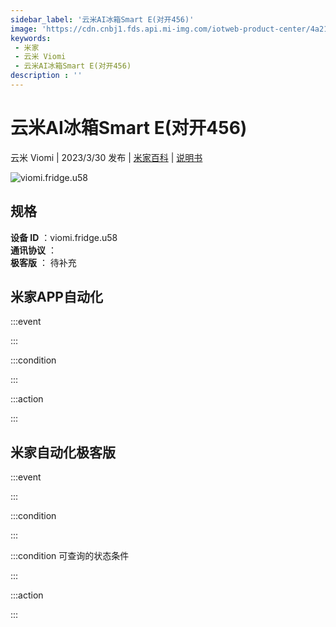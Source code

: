 ```yaml
---
sidebar_label: '云米AI冰箱Smart E(对开456)'
image: 'https://cdn.cnbj1.fds.api.mi-img.com/iotweb-product-center/4a218d419da5d1606b4c48eaf2bdd6ac_1678427371419.png?GalaxyAccessKeyId=AKVGLQWBOVIRQ3XLEW&Expires=9223372036854775807&Signature=0cX5y6qGiegdSIJKvtReT6ZIn24='
keywords: 
 - 米家
 - 云米 Viomi
 - 云米AI冰箱Smart E(对开456)
description : ''
---
```

# 云米AI冰箱Smart E(对开456)

云米 Viomi | 2023/3/30 发布 | [米家百科](https://home.mi.com/webapp/content/baike/product/index.html?model=viomi.fridge.u58) | [说明书](https://home.mi.com/views/introduction.html?model=viomi.fridge.u58&region=cn)

![viomi.fridge.u58](https://cdn.cnbj1.fds.api.mi-img.com/iotweb-product-center/4a218d419da5d1606b4c48eaf2bdd6ac_1678427371419.png?GalaxyAccessKeyId=AKVGLQWBOVIRQ3XLEW&Expires=9223372036854775807&Signature=0cX5y6qGiegdSIJKvtReT6ZIn24=)

## 规格  
> 
**设备 ID** ：viomi.fridge.u58  
**通讯协议** ：  
**极客版**  ： 待补充 


## 米家APP自动化  

:::event  

:::

:::condition  

:::

:::action   

:::

## 米家自动化极客版  

:::event  

:::

:::condition  

:::

:::condition 可查询的状态条件  

:::

:::action  

:::

        
